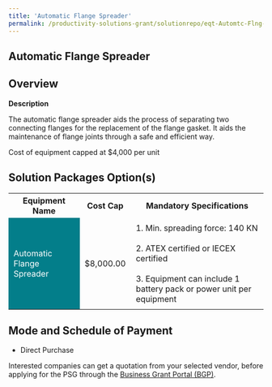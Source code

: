 ```yaml
---
title: 'Automatic Flange Spreader'
permalink: /productivity-solutions-grant/solutionrepo/eqt-Automtc-Flng-Sprdr-Eng-Srvcs
---
```


## Automatic Flange Spreader

## Overview

**Description**

The automatic flange spreader aids the process of separating two connecting flanges for the replacement of the flange gasket. It aids the maintenance of flange joints through a safe and efficient way. 

Cost of equipment capped at $4,000 per unit 

## Solution Packages Option(s)

<table>
<tr>
<th><b>Equipment Name</b></th>
<th><b>Cost Cap</b></th>
<th><b>Mandatory Specifications</b></th>
</tr>
<tr>
<td style='padding: 10px; background-color: #037E8A; color: #FFFFFF;'>Automatic Flange Spreader</td>
<td style='padding: 10px;'>$8,000.00</td>
<td style='padding: 10px;'>1. Min. spreading force: 140 KN <br><br>2. ATEX certified or IECEX certified<br><br>3. Equipment can include 1 battery pack or power unit per equipment</td>
</tr>
</table>

## Mode and Schedule of Payment

 - Direct Purchase

Interested companies can get a quotation from your selected vendor, before applying for the PSG through the <a href='https://www.businessgrants.gov.sg/' target='_blank' rel='noopener'>Business Grant Portal (BGP)</a>.

<script src="/jquery/resize-tables.js"></script>
